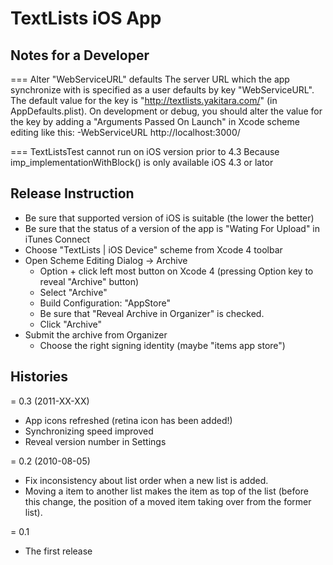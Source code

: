 TextLists iOS App
=================


Notes for a Developer
---------------------
=== Alter "WebServiceURL" defaults
The server URL which the app synchronize with is specified as a user defaults by key "WebServiceURL".
The default value for the key is "http://textlists.yakitara.com/" (in AppDefaults.plist).
On development or debug, you should alter the value for the key by adding a 
"Arguments Passed On Launch" in Xcode scheme editing like this:
    -WebServiceURL http://localhost:3000/

=== TextListsTest cannot run on iOS version prior to 4.3
Because imp_implementationWithBlock() is only available iOS 4.3 or lator



Release Instruction
-------------------
- Be sure that supported version of iOS is suitable (the lower the better)
- Be sure that the status of a version of the app is "Wating For Upload" in iTunes Connect
- Choose "TextLists | iOS Device" scheme from Xcode 4 toolbar
- Open Scheme Editing Dialog -> Archive
  - Option + click left most button on Xcode 4 (pressing Option key to reveal "Archive" button)
  - Select "Archive"
  - Build Configuration: "AppStore"
  - Be sure that "Reveal Archive in Organizer" is checked.
  - Click "Archive"
- Submit the archive from Organizer
  - Choose the right signing identity (maybe "items app store")






Histories
---------
= 0.3 (2011-XX-XX)
* App icons refreshed (retina icon has been added!)
* Synchronizing speed improved
* Reveal version number in Settings

= 0.2 (2010-08-05)
* Fix inconsistency about list order when a new list is added.
* Moving a item to another list makes the item as top of the list (before this change, the position of a moved item taking over from the former list).

= 0.1 
* The first release
